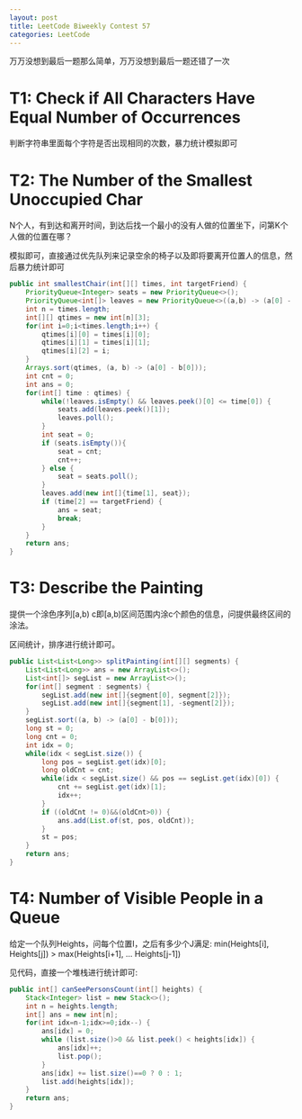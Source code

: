 ```yaml
---
layout: post
title: LeetCode Biweekly Contest 57
categories: LeetCode
---
```

万万没想到最后一题那么简单，万万没想到最后一题还错了一次

# T1: Check if All Characters Have Equal Number of Occurrences
判断字符串里面每个字符是否出现相同的次数，暴力统计模拟即可

# T2: The Number of the Smallest Unoccupied Char
N个人，有到达和离开时间，到达后找一个最小的没有人做的位置坐下，问第K个人做的位置在哪？

模拟即可，直接通过优先队列来记录空余的椅子以及即将要离开位置人的信息，然后暴力统计即可
```java
public int smallestChair(int[][] times, int targetFriend) {
    PriorityQueue<Integer> seats = new PriorityQueue<>();
    PriorityQueue<int[]> leaves = new PriorityQueue<>((a,b) -> (a[0] - b[0]));
    int n = times.length;
    int[][] qtimes = new int[n][3];
    for(int i=0;i<times.length;i++) {
        qtimes[i][0] = times[i][0];
        qtimes[i][1] = times[i][1];
        qtimes[i][2] = i;
    }
    Arrays.sort(qtimes, (a, b) -> (a[0] - b[0]));
    int cnt = 0;
    int ans = 0;
    for(int[] time : qtimes) {
        while(!leaves.isEmpty() && leaves.peek()[0] <= time[0]) {
            seats.add(leaves.peek()[1]);
            leaves.poll();
        }
        int seat = 0;
        if (seats.isEmpty()){
            seat = cnt;
            cnt++;
        } else {
            seat = seats.poll();
        }
        leaves.add(new int[]{time[1], seat});
        if (time[2] == targetFriend) {
            ans = seat;
            break;
        }
    }
    return ans;
}
```

# T3: Describe the Painting
提供一个涂色序列[a,b) c即[a,b)区间范围内涂c个颜色的信息，问提供最终区间的涂法。

区间统计，排序进行统计即可。
```java
public List<List<Long>> splitPainting(int[][] segments) {
    List<List<Long>> ans = new ArrayList<>();
    List<int[]> segList = new ArrayList<>();
    for(int[] segment : segments) {
        segList.add(new int[]{segment[0], segment[2]});
        segList.add(new int[]{segment[1], -segment[2]});
    }
    segList.sort((a, b) -> (a[0] - b[0]));
    long st = 0;
    long cnt = 0;
    int idx = 0;
    while(idx < segList.size()) {
        long pos = segList.get(idx)[0];
        long oldCnt = cnt;
        while(idx < segList.size() && pos == segList.get(idx)[0]) {
            cnt += segList.get(idx)[1];
            idx++;
        }
        if ((oldCnt != 0)&&(oldCnt>0)) {
            ans.add(List.of(st, pos, oldCnt));
        }
        st = pos;
    }
    return ans;
}
```

# T4: Number of Visible People in a Queue
给定一个队列Heights，问每个位置I，之后有多少个J满足: min(Heights[i], Heights[j]) > max(Heights[i+1], ... Heights[j-1])

见代码，直接一个堆栈进行统计即可:
```java
public int[] canSeePersonsCount(int[] heights) {
    Stack<Integer> list = new Stack<>();
    int n = heights.length;
    int[] ans = new int[n];
    for(int idx=n-1;idx>=0;idx--) {
        ans[idx] = 0;
        while (list.size()>0 && list.peek() < heights[idx]) {
            ans[idx]++;
            list.pop();
        }
        ans[idx] += list.size()==0 ? 0 : 1;
        list.add(heights[idx]);
    }
    return ans;
}
```
